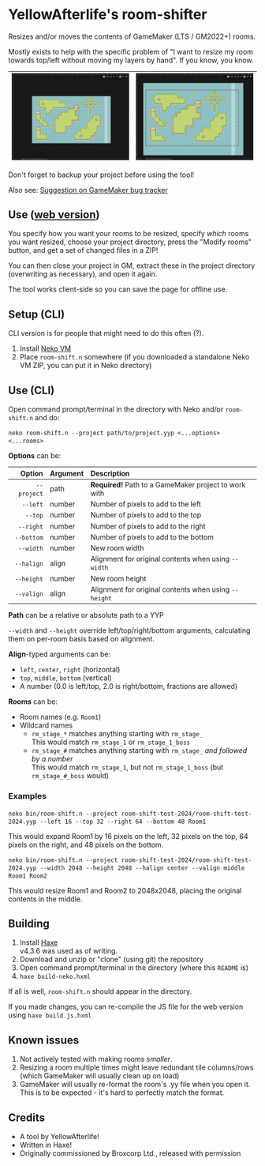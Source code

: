 # YellowAfterlife's room-shifter
Resizes and/or moves the contents of GameMaker (LTS / GM2022+) rooms.

Mostly exists to help with the specific problem of "I want to resize my room towards top/left without moving my layers by hand". If you know, you know.

| [![](media/before.png)](media/before.png) | [![](media/after.png)](media/after.png) |
| - | - |

Don't forget to backup your project before using the tool!

Also see: [Suggestion on GameMaker bug tracker](https://github.com/YoYoGames/GameMaker-Bugs/issues/3225)

## Use ([web version](https://yal.cc/tools/gm/room-shifter/))
You specify how you want your rooms to be resized,
specify _which_ rooms you want resized,
choose your project directory,
press the "Modify rooms" button,
and get a set of changed files in a ZIP!

You can then close your project in GM,
extract these in the project directory (overwriting as necessary),
and open it again.

The tool works client-side so you can save the page for offline use.

## Setup (CLI)
CLI version is for people that might need to do this often (?).
1. Install [Neko VM](https://nekovm.org/download/)
2. Place `room-shift.n` somewhere (if you downloaded a standalone Neko VM ZIP, you can put it in Neko directory)

## Use (CLI)
Open command prompt/terminal in the directory with Neko and/or `room-shift.n` and do:
```
neko room-shift.n --project path/to/project.yyp <...options> <...rooms>
```
**Options** can be:

| Option | Argument | Description |
| --: | :-- | :-- |
| `--project` | path | **Required!** Path to a GameMaker project to work with
| `--left` | number | Number of pixels to add to the left
| `--top` | number | Number of pixels to add to the top
| `--right` | number | Number of pixels to add to the right
| `--bottom` | number | Number of pixels to add to the bottom
| `--width` | number | New room width
| `--halign` | align | Alignment for original contents when using `--width`
| `--height` | number | New room height
| `--valign` | align | Alignment for original contents when using `--height`

**Path** can be a relative or absolute path to a YYP

`--width` and `--height` override left/top/right/bottom arguments,
calculating them on per-room basis based on alignment.

**Align**-typed arguments can be:
- `left`, `center`, `right` (horizontal)
- `top`, `middle`, `bottom` (vertical)
- A number (0.0 is left/top, 2.0 is right/bottom, fractions are allowed)

**Rooms** can be:
- Room names (e.g. `Room1`)
- Wildcard names
	- `rm_stage_*` matches anything starting with `rm_stage_`\
	  This would match `rm_stage_1` or `rm_stage_1_boss`
	- `rm_stage_#` matches anything starting with `rm_stage_` _and followed by a number_\
	  This would match `rm_stage_1`, but not `rm_stage_1_boss` (but `rm_stage_#_boss` would)

### Examples
```
neko bin/room-shift.n --project room-shift-test-2024/room-shift-test-2024.yyp --left 16 --top 32 --right 64 --bottom 48 Room1
```
This would expand Room1 by 16 pixels on the left, 32 pixels on the top,
64 pixels on the right, and 48 pixels on the bottom.
```
neko bin/room-shift.n --project room-shift-test-2024/room-shift-test-2024.yyp --width 2048 --height 2048 --halign center --valign middle Room1 Room2
```
This would resize Room1 and Room2 to 2048x2048, placing the original contents in the middle.

## Building

1. Install [Haxe](https://haxe.org)  
   v4.3.6 was used as of writing.
2. Download and unzip or "clone" (using git) the repository
3. Open command prompt/terminal in the directory (where this `README` is)
4. `haxe build-neko.hxml`

If all is well, `room-shift.n` should appear in the directory.

If you made changes, you can re-compile the JS file for the web version using `haxe build.js.hxml`

## Known issues

1. Not actively tested with making rooms _smaller_.
1. Resizing a room multiple times might leave redundant tile columns/rows  
   (which GameMaker will usually clean up on load)
1. GameMaker will usually re-format the room's .yy file when you open it.  
   This is to be expected - it's hard to perfectly match the format.

## Credits

- A tool by YellowAfterlife!
- Written in Haxe!
- Originally commissioned by Broxcorp Ltd., released with permission
